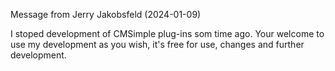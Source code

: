 Message from Jerry Jakobsfeld (2024-01-09)

I stoped development of CMSimple plug-ins som time ago. Your welcome to use my development as you wish, it's free for use, changes and further development.
